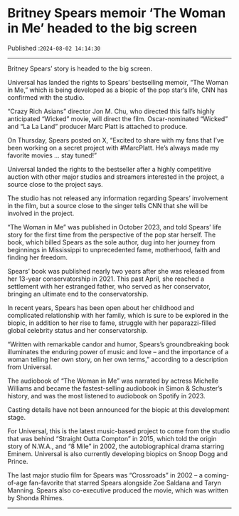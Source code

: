 # Britney Spears memoir ‘The Woman in Me’ headed to the big screen

Published :`2024-08-02 14:14:30`

---

Britney Spears’ story is headed to the big screen.

Universal has landed the rights to Spears’ bestselling memoir, “The Woman in Me,” which is being developed as a biopic of the pop star’s life, CNN has confirmed with the studio.

“Crazy Rich Asians” director Jon M. Chu, who directed this fall’s highly anticipated “Wicked” movie, will direct the film. Oscar-nominated “Wicked” and “La La Land” producer Marc Platt is attached to produce.

On Thursday, Spears posted on X, “Excited to share with my fans that I’ve been working on a secret project with #MarcPlatt. He’s always made my favorite movies … stay tuned!”

Universal landed the rights to the bestseller after a highly competitive auction with other major studios and streamers interested in the project, a source close to the project says.

The studio has not released any information regarding Spears’ involvement in the film, but a source close to the singer tells CNN that she will be involved in the project.

“The Woman in Me” was published in October 2023, and told Spears’ life story for the first time from the perspective of the pop star herself. The book, which billed Spears as the sole author, dug into her journey from beginnings in Mississippi to unprecedented fame, motherhood, faith and finding her freedom.

Spears’ book was published nearly two years after she was released from her 13-year conservatorship in 2021. This past April, she reached a settlement with her estranged father, who served as her conservator, bringing an ultimate end to the conservatorship.

In recent years, Spears has been open about her childhood and complicated relationship with her family, which is sure to be explored in the biopic, in addition to her rise to fame, struggle with her paparazzi-filled global celebrity status and her conservatorship.

“Written with remarkable candor and humor, Spears’s groundbreaking book illuminates the enduring power of music and love – and the importance of a woman telling her own story, on her own terms,” according to a description from Universal.

The audiobook of “The Woman in Me” was narrated by actress Michelle Williams and became the fastest-selling audiobook in Simon & Schuster’s history, and was the most listened to audiobook on Spotify in 2023.

Casting details have not been announced for the biopic at this development stage.

For Universal, this is the latest music-based project to come from the studio that was behind “Straight Outta Compton” in 2015, which told the origin story of N.W.A., and “8 Mile” in 2002, the autobiographical drama starring Eminem. Universal is also currently developing biopics on Snoop Dogg and Prince.

The last major studio film for Spears was “Crossroads” in 2002 – a coming-of-age fan-favorite that starred Spears alongside Zoe Saldana and Taryn Manning. Spears also co-executive produced the movie, which was written by Shonda Rhimes.

---

